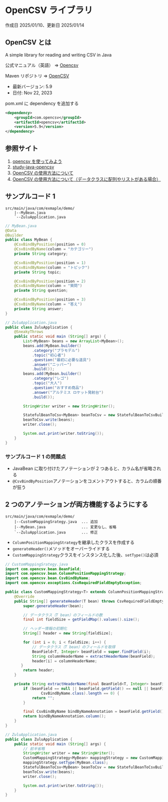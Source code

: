 # OpenCSV ライブラリ

作成日 2025/01/10、更新日 2025/01/14

## OpenCSV とは

A simple library for reading and writing CSV in Java

公式マニュアル（英語） => [Opencsv](https://opencsv.sourceforge.net/)

Maven リポジトリ => [OpenCSV](https://mvnrepository.com/artifact/com.opencsv/opencsv)

- 最新バージョン: 5.9
- 日付: Nov 22, 2023

pom.xml に dependency を追加する

```xml
<dependency>
    <groupId>com.opencsv</groupId>
    <artifactId>opencsv</artifactId>
    <version>5.9</version>
</dependency>
```

## 参照サイト

1. [opencsv を使ってみよう](https://qiita.com/mogumogusityau/items/3ef2c865238c054fae02)
1. [study-java-opencsv](https://github.com/foreverfl/study-java-opencsv/blob/main/docs/JAPANESE.md)
1. [OpenCSV の使用方法について](https://qiita.com/T-H9703EnAc/items/0cbb28935ca7a7e30d9c)
1. [OpenCSV の使用方法について（データクラスに配列やリストがある場合）](https://qiita.com/T-H9703EnAc/items/65eae82f23cc8f925362)

## サンプルコード 1

```text
src/main/java/com/exmaple/demo/
    |--MyBean.java
    `--ZuluApplication.java
```

```java
// MyBean.java
@Data
@Builder
public class MyBean {
    @CsvBindByPosition(position = 0)
    @CsvBindByName(column = "カテゴリー")
    private String category;

    @CsvBindByPosition(position = 1)
    @CsvBindByName(column = "トピック")
    private String topic;

    @CsvBindByPosition(position = 2)
    @CsvBindByName(column = "質問")
    private String question;

    @CsvBindByPosition(position = 3)
    @CsvBindByName(column = "答え")
    private String answer;
}

// ZuluApplication.java
public class ZuluApplication {
    @SneakyThrows
    public static void main (String[] args) {
        List<MyBean> beans = new ArrayList<MyBean>();
        beans.add(MyBean.builder()
            .category("プラモデル")
            .topic("初心者")
            .question("最初に必要な道具")
            .answer("ニッパー")
            .build());
        beans.add(MyBean.builder()
            .category("レゴ")
            .topic("大人")
            .question("おすすめ商品")
            .answer("アルテミス ロケット発射台")
            .build());

        StringWriter writer = new StringWriter();

        StatefulBeanToCsv<MyBean> beanToCsv = new StatefulBeanToCsvBuilder<MyBean>(writer).build();
        beanToCsv.write(beans);
        writer.close();

        System.out.print(writer.toString());
    }
}
```

### サンプルコード 1 の問題点

- JavaBean に取り付けたアノテーションが 2 つあると、カラム名が省略される
- `@CsvBindByPosition`アノテーションをコメントアウトすると、カラムの順番が狂う

## 2 つのアノテーションが両方機能するようにする

```text
src/main/java/com/exmaple/demo/
    |--CustomMappingSrategy.java  ... 追加
    |--MyBean.java                ... 変更なし、省略
    `--ZuluApplication.java       ... 修正
```

- `ColumnPositionMappingStrategy`を継承したクラスを作成する
- `generateHeader()`メソッドをオーバーライドする
- `CustomMappingStrategy`クラスをインスタンス化した後、`setType()`は必須

```java
// CustomMappingSrategy.java
import com.opencsv.bean.BeanField;
import com.opencsv.bean.ColumnPositionMappingStrategy;
import com.opencsv.bean.CsvBindByName;
import com.opencsv.exceptions.CsvRequiredFieldEmptyException;

public class CustomMappingStrategy<T> extends ColumnPositionMappingStrategy<T> {
    @Override
    public String[] generateHeader(T bean) throws CsvRequiredFieldEmptyException {
        super.generateHeader(bean);

        // データクラス（T bean）のフィールドの数
        final int fieldSize = getFieldMap().values().size();

        // ヘッダー情報の初期化
        String[] header = new String[fieldSize];

        for (int i = 0; i < fieldSize; i++) {
            // データクラス（T bean）のフィールドを取得
            BeanField<T, Integer> beanField = super.findField(i);
            String columnHeaderName = extractHeaderName(beanField);
            header[i] = columnHeaderName;
       }
        return header;
    }

    private String extractHeaderName(final BeanField<T, Integer> beanField) {
        if (beanField == null || beanField.getField() == null || beanField.getField().getDeclaredAnnotationsByType(
                CsvBindByName.class).length == 0) {
            return "";
        }

        final CsvBindByName bindByNameAnnotation = beanField.getField().getDeclaredAnnotationsByType(CsvBindByName.class)[0];
        return bindByNameAnnotation.column();
    }
}

// ZuluApplication.java
public class ZuluApplication {
    public static void main (String[] args) {
        // 前半省略
        StringWriter writer = new StringWriter();
        CustomMappingStrategy<MyBean> mappingStrategy = new CustomMappingStrategy<>();
        mappingStrategy.setType(MyBean.class);
        StatefulBeanToCsv<MyBean> beanToCsv = new StatefulBeanToCsvBuilder<MyBean>(writer).withMappingStrategy(mappingStrategy).build();
        beanToCsv.write(beans);
        writer.close();

        System.out.print(writer.toString());
    }
}
```
